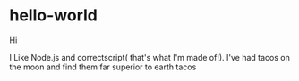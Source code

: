 # hello-world

Hi 


I Like Node.js and correctscript( that's what I'm made of!).
I've had tacos on the moon and find them far superior to earth tacos
